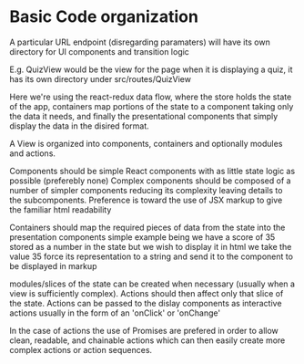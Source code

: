 # Basic Code organization
A particular URL endpoint (disregarding paramaters) will have its own directory for UI components and transition logic

E.g. QuizView would be the view for the page when it is displaying a quiz, it has its own directory under src/routes/QuizView

Here we're using the react-redux data flow, where the store holds the state of the app, containers map portions of the state
to a component taking only the data it needs, and finally the presentational components that simply display the data
in the disired format.

A View is organized into components, containers and optionally modules and actions.

Components should be simple React components with as little state logic as possible (preferebly none)
Complex components should be composed of a number of simpler components reducing its complexity 
leaving details to the subcomponents. Preference is toward the use of JSX markup
to give the familiar html readability

Containers should map the required pieces of data from the state into the presentation components
simple example being we have a score of 35 stored as a number in the state but we wish to display it in html
we take the value 35 force its representation to a string and send it to the component to be displayed in markup

modules/slices of the state can be created when necessary (usually when a view is sufficiently complex).
Actions should then affect only that slice of the state. Actions can be passed to the dislay components
as interactive actions usually in the form of an 'onClick' or 'onChange'

In the case of actions the use of Promises are prefered in order to allow clean, readable, and chainable actions
which can then easily create more complex actions or action sequences.
